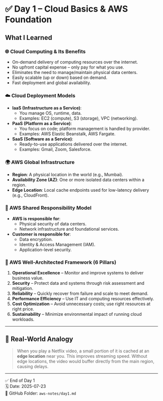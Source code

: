 # ✅ Day 1 – Cloud Basics & AWS Foundation

## What I Learned

### 🌐 Cloud Computing & Its Benefits
- On-demand delivery of computing resources over the internet.
- No upfront capital expense – only pay for what you use.
- Eliminates the need to manage/maintain physical data centers.
- Easily scalable (up or down) based on demand.
- Fast deployment and global availability.

### ☁️ Cloud Deployment Models
- **IaaS (Infrastructure as a Service)**: 
  - You manage OS, runtime, data.
  - Examples: EC2 (compute), S3 (storage), VPC (networking).
- **PaaS (Platform as a Service)**:
  - You focus on code; platform management is handled by provider.
  - Examples: AWS Elastic Beanstalk, AWS Fargate.
- **SaaS (Software as a Service)**:
  - Ready-to-use applications delivered over the internet.
  - Examples: Gmail, Zoom, Salesforce.

### 🌍 AWS Global Infrastructure
- **Region**: A physical location in the world (e.g., Mumbai).
- **Availability Zone (AZ)**: One or more isolated data centers within a region.
- **Edge Location**: Local cache endpoints used for low-latency delivery (e.g., CloudFront).

### 🔐 AWS Shared Responsibility Model
- **AWS is responsible for**:
  - Physical security of data centers.
  - Network infrastructure and foundational services.
- **Customer is responsible for**:
  - Data encryption.
  - Identity & Access Management (IAM).
  - Application-level security.

### 🧱 AWS Well-Architected Framework (6 Pillars)
1. **Operational Excellence** – Monitor and improve systems to deliver business value.
2. **Security** – Protect data and systems through risk assessment and mitigation.
3. **Reliability** – Quickly recover from failure and scale to meet demand.
4. **Performance Efficiency** – Use IT and computing resources effectively.
5. **Cost Optimization** – Avoid unnecessary costs; use right resources at right price.
6. **Sustainability** – Minimize environmental impact of running cloud workloads.

---

## 🎯 Real-World Analogy

> When you play a Netflix video, a small portion of it is cached at an **edge location** near you. This improves streaming speed. Without edge locations, the video would buffer directly from the main region, causing delays.

---

✅ End of Day 1  
🗓️ Date: 2025-07-23  
📂 GitHub Folder: `aws-notes/day1.md`
